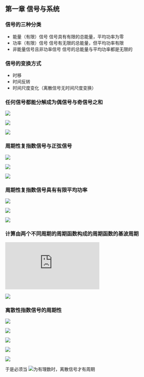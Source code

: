 ## 第一章	信号与系统


### 信号的三种分类
* 能量（有限）信号	信号具有有限的总能量，平均功率为零
* 功率（有限）信号	信号有无限的总能量，但平均功率有限
* 非能量信号且非功率信号	信号的总能量与平均功率都是无限的

### 信号的变换方式
* 时移
* 时间反转
* 时间尺度变化（离散信号无时间尺度变换）

### 任何信号都能分解成为偶信号与奇信号之和
![](http://latex.codecogs.com/gif.latex?x(t)=Ev\\{x(t)\\}+Od\\{x(t)\\})

![](http://latex.codecogs.com/gif.latex?Ev\\{x(t)\\}=\\frac{1}{2}[x(t)+x(-t)])	

![](http://latex.codecogs.com/gif.latex?Od\\{x(t)\\}=\\frac{1}{2}[x(t)-x(-t)])

### 周期性复指数信号与正弦信号
![](http://latex.codecogs.com/gif.latex?e^{jx}=cos(x)+jsin(x))

![](http://latex.codecogs.com/gif.latex?cos(x)=\\frac{e^{jx}+e^{-jx}}{2})

![](http://latex.codecogs.com/gif.latex?sin(x)=\\frac{e^{jx}-e^{-jx}}{2j})

### 周期性复指数信号具有有限平均功率
![](http://latex.codecogs.com/gif.latex?E_{period}=\\int_0^{T_0}|e^{jw_0t}|^2dt=\\int_0^{T_0}1dt=T_0)

![](http://latex.codecogs.com/gif.latex?P_{period}=\\frac{1}{T_0}E_{period}=1)

![](http://latex.codecogs.com/gif.latex?P_{\\infty}=1)

### 计算由两个不同周期的周期函数构成的周期函数的基波周期
![](http://latex.codecogs.com/gif.latex?T=aT_1=bT_2)

![](http://latex.codecogs.com/gif.latex?\\frac{T_1}{T_2}=\\frac{a}{b})


### 离散性指数信号的周期性
![](http://latex.codecogs.com/gif.latex?x[n+N]=x[n])

![](http://latex.codecogs.com/gif.latex?e^{jw_0(n+N)}=e^{jw_0n}\\cdot{e^{jw_0N}}=e^{jw_0n})

![](http://latex.codecogs.com/gif.latex?e^{jw_0N}=1)

![](http://latex.codecogs.com/gif.latex?w_0N=2\\pi{m})

![](http://latex.codecogs.com/gif.latex?\\frac{w_0}{2\\pi}=\\frac{m}{N})

于是必须当 ![](http://latex.codecogs.com/gif.latex?\\frac{w_0}{2\\pi})为有理数时，离散信号才有周期
